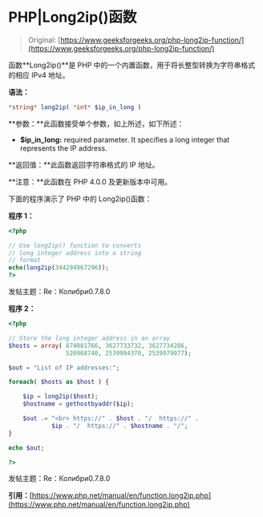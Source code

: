 # PHP|Long2ip()函数

> Original: [https://www.geeksforgeeks.org/php-long2ip-function/](https://www.geeksforgeeks.org/php-long2ip-function/)

函数**Long2ip()**是 PHP 中的一个内置函数，用于将长整型转换为字符串格式的相应 IPv4 地址。

**语法：**

```php
*string* long2ip( *int* $ip_in_long )
```

**参数：**此函数接受单个参数，如上所述，如下所述：

*   **$ip_in_long:** required parameter. It specifies a long integer that represents the IP address.

**返回值：**此函数返回字符串格式的 IP 地址。

**注意：**此函数在 PHP 4.0.0 及更新版本中可用。

下面的程序演示了 PHP 中的 Long2ip()函数：

**程序 1：**

```php
<?php

// Use long2ip() function to converts
// long integer address into a string
// format
echo(long2ip(344294967296));
?>
```

发帖主题：Re：Колибри0.7.8.0

**程序 2：**

```php
<?php

// Store the long integer address in an array
$hosts = array( 874081766, 3627733732, 3627734286,
                520968740, 2539994370, 2539979077);

$out = "List of IP addresses:";

foreach( $hosts as $host ) {

    $ip = long2ip($host);
    $hostname = gethostbyaddr($ip);

    $out .= "<br> https://" . $host . "/  https://" .
            $ip . "/  https://" . $hostname . "/";
}

echo $out;

?>
```

发帖主题：Re：Колибри0.7.8.0

**引用：**[https://www.php.net/manual/en/function.long2ip.php](https://www.php.net/manual/en/function.long2ip.php)